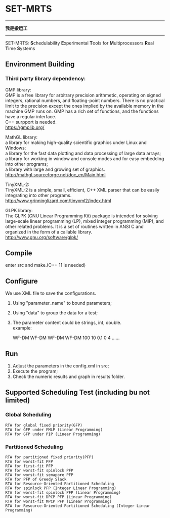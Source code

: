 # SET-MRTS
***
**我是搬运工**
***
SET-MRTS: **S**chedulability **E**xperimental **T**ools for **M**ultiprocessors **R**eal **T**ime **S**ystems
## Environment Building
### Third party library dependency:<br/>
  GMP library:<br/>
    GMP is a free library for arbitrary precision arithmetic, operating on signed integers, rational numbers, and floating-point numbers. There is no practical limit to the precision except the ones implied by the available memory in the machine GMP runs on. GMP has a rich set of functions, and the functions have a regular interface.<br/>
    C++ surpport is needed.<br/>
    https://gmplib.org/<br/>

  MathGL library:<br/>
    a library for making high-quality scientific graphics under Linux and Windows;<br/>
    a library for the fast data plotting and data processing of large data arrays;<br/>
    a library for working in window and console modes and for easy embedding into other programs;<br/>
    a library with large and growing set of graphics.<br/>
    http://mathgl.sourceforge.net/doc_en/Main.html<br/>
    
  TinyXML-2:<br/>
    TinyXML-2 is a simple, small, efficient, C++ XML parser that can be easily integrating into other programs.<br/>
    http://www.grinninglizard.com/tinyxml2/index.html<br/>

  GLPK library:<br/>
	The GLPK (GNU Linear Programming Kit) package is intended for solving large-scale linear programming (LP), mixed integer programming (MIP), and other related problems. It is a set of routines written in ANSI C and organized in the form of a callable library. <br/>
	http://www.gnu.org/software/glpk/<br/>

## Compile
enter src and make.(C++ 11 is needed)<br/>

## Configure
We use XML file to save the configurations.<br/>
1. Using "parameter_name" to bound parameters;<br/>
2. Using "data" to group the data for a test;<br/>
3. The parameter content could be strings, int, double.<br/>
example:<br/>

	<parameters>
		<schedulability_test>
			<data TEST_TYPE="0">WF-DM</data>
			<data TEST_TYPE="1">WF-DM</data>
			<data TEST_TYPE="2">WF-DM</data>
			<data TEST_TYPE="8">WF-DM</data>
		</schedulability_test>
		<experiment_times>100</experiment_times>
		<lambda>
			<data>10</data>
		</lambda>
		<step>
			<data>0.1</data>
		</step>
		<init_utilization_range>
			<data>
				<min>0</min>
				<max>4</max>
			</data>
		</init_utilization_range>
		......
	</parameters>

## Run
1. Adjust the parameters in the config.xml in src;
2. Execute the program;
3. Check the numeric results and graph in results folder.

## Supported Scheduling Test (including bu not limited)
### Global Scheduling
	RTA for global fixed priority(GFP)
	RTA for GFP under FMLP (Linear Programming)
	RTA for GFP under PIP (Linear Programming)
### Partitioned Scheduling
	RTA for partitioned fixed priority(PFP)
	RTA for worst-fit PFP
	RTA for first-fit PFP
	RTA for worst-fit spinlock PFP
	RTA for worst-fit semapore PFP
	RTA for PFP of Greedy Slack
	RTA for Resource-Oriented Partitioned Scheduling
	RTA for spinlock PFP (Integer Linear Programming)
	RTA for worst-fit spinlock PFP (Linear Programming)
	RTA for worst-fit DPCP PFP (Linear Programming)
	RTA for worst-fit MPCP PFP (Linear Programming)
	RTA for Resource-Oriented Partitioned Scheduling (Integer Linear Programming)














